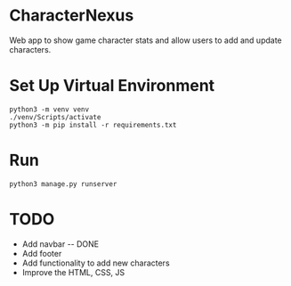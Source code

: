 # CharacterNexus
Web app to show game character stats and allow users to add and update characters.

# Set Up Virtual Environment

    python3 -m venv venv
    ./venv/Scripts/activate
    python3 -m pip install -r requirements.txt

# Run

    python3 manage.py runserver

# TODO
- Add navbar -- DONE
- Add footer
- Add functionality to add new characters
- Improve the HTML, CSS, JS
